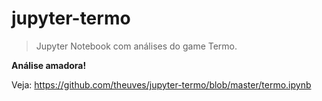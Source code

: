 # jupyter-termo

> Jupyter Notebook com análises do game Termo.

**Análise amadora!**

Veja: https://github.com/theuves/jupyter-termo/blob/master/termo.ipynb
